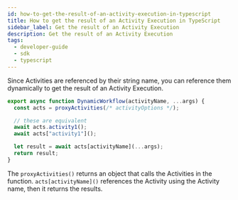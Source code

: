 ```yaml
---
id: how-to-get-the-result-of-an-activity-execution-in-typescript
title: How to get the result of an Activity Execution in TypeScript
sidebar_label: Get the result of an Activity Execution
description: Get the result of an Activity Execution
tags:
  - developer-guide
  - sdk
  - typescript
---
```


Since Activities are referenced by their string name, you can reference them dynamically to get the result of an Activity Execution.

```typescript
export async function DynamicWorkflow(activityName, ...args) {
  const acts = proxyActivities(/* activityOptions */);

  // these are equivalent
  await acts.activity1();
  await acts["activity1"]();

  let result = await acts[activityName](...args);
  return result;
}
```

The `proxyActivities()` returns an object that calls the Activities in the function. `acts[activityName]()` references the Activity using the Activity name, then it returns the results.
